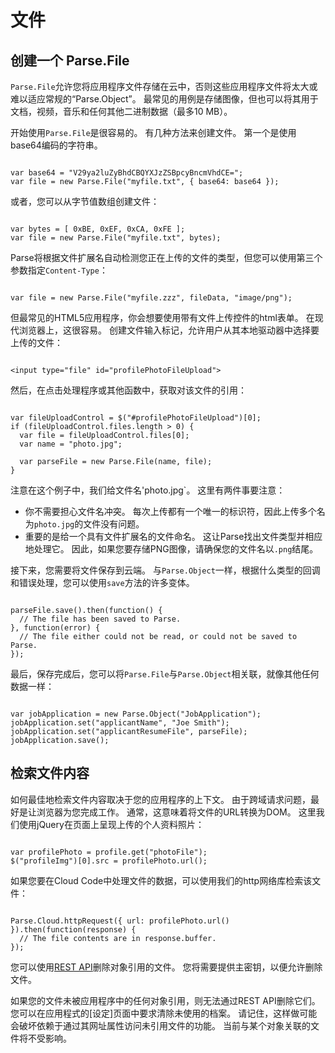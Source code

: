 # 文件

## 创建一个 Parse.File

`Parse.File`允许您将应用程序文件存储在云中，否则这些应用程序文件将太大或难以适应常规的“Parse.Object”。 最常见的用例是存储图像，但也可以将其用于文档，视频，音乐和任何其他二进制数据（最多10 MB）。
<!-- `Parse.File` lets you store application files in the cloud that would otherwise be too large or cumbersome to fit into a regular `Parse.Object`. The most common use case is storing images, but you can also use it for documents, videos, music, and any other binary data (up to 10 megabytes). -->

开始使用`Parse.File`是很容易的。 有几种方法来创建文件。 第一个是使用base64编码的字符串。
<!-- Getting started with `Parse.File` is easy. There are a couple of ways to create a file. The first is with a base64-encoded String. -->

<pre><code class="javascript">
var base64 = "V29ya2luZyBhdCBQYXJzZSBpcyBncmVhdCE=";
var file = new Parse.File("myfile.txt", { base64: base64 });
</code></pre>

或者，您可以从字节值数组创建文件：
<!-- Alternatively, you can create a file from an array of byte values: -->

<pre><code class="javascript">
var bytes = [ 0xBE, 0xEF, 0xCA, 0xFE ];
var file = new Parse.File("myfile.txt", bytes);
</code></pre>

Parse将根据文件扩展名自动检测您正在上传的文件的类型，但您可以使用第三个参数指定`Content-Type`：
<!-- Parse will auto-detect the type of file you are uploading based on the file extension, but you can specify the `Content-Type` with a third parameter: -->

<pre><code class="javascript">
var file = new Parse.File("myfile.zzz", fileData, "image/png");
</code></pre>

但最常见的HTML5应用程序，你会想要使用带有文件上传控件的html表单。 在现代浏览器上，这很容易。 创建文件输入标记，允许用户从其本地驱动器中选择要上传的文件：
<!-- But most commonly for HTML5 apps, you'll want to use an html form with a file upload control. On modern browsers, this is easy. Create a file input tag which allows the user to pick a file from their local drive to upload: -->

<pre><code>
&lt;input type="file" id="profilePhotoFileUpload"&gt;
</code></pre>

然后，在点击处理程序或其他函数中，获取对该文件的引用：
<!-- Then, in a click handler or other function, get a reference to that file: -->

<pre><code class="javascript">
var fileUploadControl = $("#profilePhotoFileUpload")[0];
if (fileUploadControl.files.length > 0) {
  var file = fileUploadControl.files[0];
  var name = "photo.jpg";

  var parseFile = new Parse.File(name, file);
}
</code></pre>

注意在这个例子中，我们给文件名'photo.jpg`。 这里有两件事要注意：
<!-- Notice in this example that we give the file a name of `photo.jpg`. There's two things to note here: -->

* 你不需要担心文件名冲突。 每次上传都有一个唯一的标识符，因此上传多个名为`photo.jpg`的文件没有问题。    
* 重要的是给一个具有文件扩展名的文件命名。 这让Parse找出文件类型并相应地处理它。 因此，如果您要存储PNG图像，请确保您的文件名以`.png`结尾。
<!-- *   You don't need to worry about filename collisions. Each upload gets a unique identifier so there's no problem with uploading multiple files named `photo.jpg`.
*   It's important that you give a name to the file that has a file extension. This lets Parse figure out the file type and handle it accordingly. So, if you're storing PNG images, make sure your filename ends with `.png`. -->

接下来，您需要将文件保存到云端。 与`Parse.Object`一样，根据什么类型的回调和错误处理，您可以使用`save`方法的许多变体。
<!-- Next you'll want to save the file up to the cloud. As with `Parse.Object`, there are many variants of the `save` method you can use depending on what sort of callback and error handling suits you. -->

<pre><code class="javascript">
parseFile.save().then(function() {
  // The file has been saved to Parse.
}, function(error) {
  // The file either could not be read, or could not be saved to Parse.
});
</code></pre>

最后，保存完成后，您可以将`Parse.File`与`Parse.Object`相关联，就像其他任何数据一样：
<!-- Finally, after the save completes, you can associate a `Parse.File` with a `Parse.Object` just like any other piece of data: -->

<pre><code class="javascript">
var jobApplication = new Parse.Object("JobApplication");
jobApplication.set("applicantName", "Joe Smith");
jobApplication.set("applicantResumeFile", parseFile);
jobApplication.save();
</code></pre>

## 检索文件内容

如何最佳地检索文件内容取决于您的应用程序的上下文。 由于跨域请求问题，最好是让浏览器为您完成工作。 通常，这意味着将文件的URL转换为DOM。 这里我们使用jQuery在页面上呈现上传的个人资料照片：
<!-- How to best retrieve the file contents back depends on the context of your application. Because of cross-domain request issues, it's best if you can make the browser do the work for you. Typically, that means rendering the file's URL into the DOM. Here we render an uploaded profile photo on a page with jQuery: -->

<pre><code class="javascript">
var profilePhoto = profile.get("photoFile");
$("profileImg")[0].src = profilePhoto.url();
</code></pre>

如果您要在Cloud Code中处理文件的数据，可以使用我们的http网络库检索该文件：
<!-- If you want to process a File's data in Cloud Code, you can retrieve the file using our http networking libraries: -->

<pre><code class="javascript">
Parse.Cloud.httpRequest({ url: profilePhoto.url() }).then(function(response) {
  // The file contents are in response.buffer.
});
</code></pre>

您可以使用[REST API](/parse-doc-zh/rest＃files-deleting-files)删除对象引用的文件。 您将需要提供主密钥，以便允许删除文件。
<!-- You can delete files that are referenced by objects using the [REST API](/docs/rest#files-deleting-files). You will need to provide the master key in order to be allowed to delete a file. -->

如果您的文件未被应用程序中的任何对象引用，则无法通过REST API删除它们。 您可以在应用程式的[设定]页面中要求清除未使用的档案。 请记住，这样做可能会破坏依赖于通过其网址属性访问未引用文件的功能。 当前与某个对象关联的文件将不受影响。
<!-- If your files are not referenced by any object in your app, it is not possible to delete them through the REST API. You may request a cleanup of unused files in your app's Settings page. Keep in mind that doing so may break functionality which depended on accessing unreferenced files through their URL property. Files that are currently associated with an object will not be affected. -->
